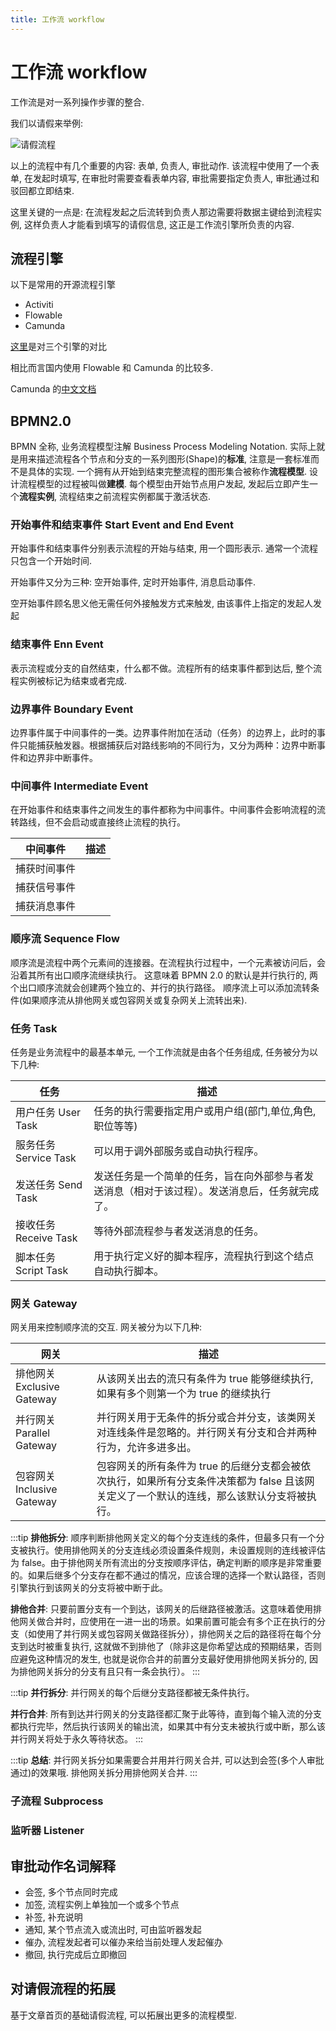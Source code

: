 ```yaml
---
title: 工作流 workflow
---
```


# 工作流 workflow

工作流是对一系列操作步骤的整合.

我们以请假来举例:

![请假流程](/fe-dk/images/QingJia.jpg)

以上的流程中有几个重要的内容: 表单, 负责人, 审批动作.
该流程中使用了一个表单, 在发起时填写, 在审批时需要查看表单内容, 审批需要指定负责人, 审批通过和驳回都立即结束.

这里关键的一点是: 在流程发起之后流转到负责人那边需要将数据主键给到流程实例, 这样负责人才能看到填写的请假信息, 这正是工作流引擎所负责的内容.

## 流程引擎

以下是常用的开源流程引擎

- Activiti
- Flowable
- Camunda

[这里](https://blog.csdn.net/qq_30739519/article/details/86682931)是对三个引擎的对比

相比而言国内使用 Flowable 和 Camunda 的比较多.

Camunda 的[中文文档](http://camunda-cn.shaochenfeng.com/)

## BPMN2.0

BPMN 全称, 业务流程模型注解 Business Process Modeling Notation. 实际上就是用来描述流程各个节点和分支的一系列图形(Shape)的**标准**, 注意是一套标准而不是具体的实现.
一个拥有从开始到结束完整流程的图形集合被称作**流程模型**. 设计流程模型的过程被叫做**建模**. 每个模型由开始节点用户发起, 发起后立即产生一个**流程实例**, 流程结束之前流程实例都属于激活状态.

### 开始事件和结束事件 Start Event and End Event <Badge text="重要" />

开始事件和结束事件分别表示流程的开始与结束, 用一个圆形表示. 通常一个流程只包含一个开始时间.

开始事件又分为三种: 空开始事件, 定时开始事件, 消息启动事件.

空开始事件顾名思义他无需任何外接触发方式来触发, 由该事件上指定的发起人发起

### 结束事件 Enn Event <Badge text="重要" />

表示流程或分支的自然结束，什么都不做。流程所有的结束事件都到达后, 整个流程实例被标记为结束或者完成.

### 边界事件 Boundary Event

边界事件属于中间事件的一类。边界事件附加在活动（任务）的边界上，此时的事件只能捕获触发器。根据捕获后对路线影响的不同行为，又分为两种：边界中断事件和边界非中断事件。

### 中间事件 Intermediate Event

在开始事件和结束事件之间发生的事件都称为中间事件。中间事件会影响流程的流转路线，但不会启动或直接终止流程的执行。

| 中间事件     | 描述 |
| ------------ | ---- |
| 捕获时间事件 |      |
| 捕获信号事件 |      |
| 捕获消息事件 |      |

### 顺序流 Sequence Flow <Badge text="重要" />

顺序流是流程中两个元素间的连接器。在流程执行过程中，一个元素被访问后，会沿着其所有出口顺序流继续执行。
这意味着 BPMN 2.0 的默认是并行执行的, 两个出口顺序流就会创建两个独立的、并行的执行路径。
顺序流上可以添加流转条件(如果顺序流从排他网关或包容网关或复杂网关上流转出来).

### 任务 Task <Badge text="重要" />

任务是业务流程中的最基本单元, 一个工作流就是由各个任务组成, 任务被分为以下几种:

| 任务                  | 描述                                                                                           |
| --------------------- | ---------------------------------------------------------------------------------------------- |
| 用户任务 User Task    | 任务的执行需要指定用户或用户组(部门,单位,角色, 职位等等)                                       |
| 服务任务 Service Task | 可以用于调外部服务或自动执行程序。                                                             |
| 发送任务 Send Task    | 发送任务是一个简单的任务，旨在向外部参与者发送消息（相对于该过程）。发送消息后，任务就完成了。 |
| 接收任务 Receive Task | 等待外部流程参与者发送消息的任务。                                                             |
| 脚本任务 Script Task  | 用于执行定义好的脚本程序，流程执行到这个结点自动执行脚本。                                     |

### 网关 Gateway <Badge text="重要" />

网关用来控制顺序流的交互. 网关被分为以下几种:

| 网关                       | 描述                                                                                                                                      |
| -------------------------- | ----------------------------------------------------------------------------------------------------------------------------------------- |
| 排他网关 Exclusive Gateway | 从该网关出去的流只有条件为 true 能够继续执行, 如果有多个则第一个为 true 的继续执行                                                        |
| 并行网关 Parallel Gateway  | 并行网关用于无条件的拆分或合并分支，该类网关对连线条件是忽略的。并行网关有分支和合并两种行为，允许多进多出。                              |
| 包容网关 Inclusive Gateway | 包容网关的所有条件为 true 的后继分支都会被依次执行，如果所有分支条件决策都为 false 且该网关定义了一个默认的连线，那么该默认分支将被执行。 |

:::tip
**排他拆分**: 顺序判断排他网关定义的每个分支连线的条件，但最多只有一个分支被执行。使用排他网关的分支连线必须设置条件规则，未设置规则的连线被评估为 false。由于排他网关所有流出的分支按顺序评估，确定判断的顺序是非常重要的。如果后继多个分支存在都不通过的情况，应该合理的选择一个默认路径，否则引擎执行到该网关的分支将被中断于此。

**排他合并**: 只要前置分支有一个到达，该网关的后继路径被激活。这意味着使用排他网关做合并时，应使用在一进一出的场景。如果前置可能会有多个正在执行的分支（如使用了并行网关或包容网关做路径拆分），排他网关之后的路径将在每个分支到达时被重复执行, 这就做不到排他了（除非这是你希望达成的预期结果，否则应避免这种情况的发生, 也就是说你合并的前置分支最好使用排他网关拆分的, 因为排他网关拆分的分支有且只有一条会执行）。
:::

:::tip
**并行拆分**: 并行网关的每个后继分支路径都被无条件执行。

**并行合并**: 所有到达并行网关的分支路径都汇聚于此等待，直到每个输入流的分支都执行完毕，然后执行该网关的输出流，如果其中有分支未被执行或中断，那么该并行网关将处于永久等待状态。
:::

:::tip
**总结**: 并行网关拆分如果需要合并用并行网关合并, 可以达到会签(多个人审批通过)的效果哦. 排他网关拆分用排他网关合并.
:::

### 子流程 Subprocess

### 监听器 Listener

## 审批动作名词解释

- 会签, 多个节点同时完成
- 加签, 流程实例上单独加一个或多个节点
- 补签, 补充说明
- 通知, 某个节点流入或流出时, 可由监听器发起
- 催办, 流程发起者可以催办来给当前处理人发起催办
- 撤回, 执行完成后立即撤回

## 对请假流程的拓展
基于文章首页的基础请假流程, 可以拓展出更多的流程模型.